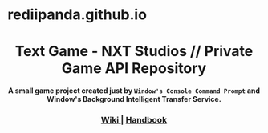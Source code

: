 # rediipanda.github.io
<h1 align="center">Text Game - NXT Studios // Private Game API Repository</h1>
<div align="center">
  <strong>A small game project created just by <code>Window's Console Command Prompt</code> and Window's Background Intelligent Transfer Service.</strong>
</div>
<div align="center">
  <h3>
    <a href="https://github.com/RediPanda/rediipanda.github.io/tree/master/github-assets">
      <strong>Wiki</strong>
    </a>
    <span> | </span>
    <a href="https://github.com/choojs/choo-handbook">
      Handbook
    </a>
  </h3>
</div>
